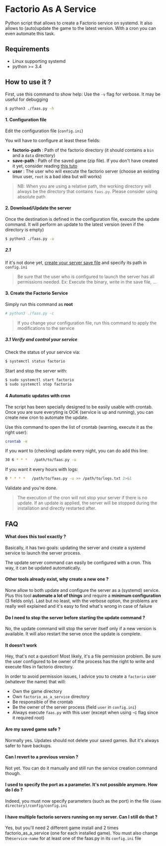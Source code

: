 # Factorio As A Service

Python script that allows to create a Factorio service on systemd.
It also allows to (auto)update the game to the latest version.
With a cron you can even automate this task.

## Requirements

* Linux supporting systemd
* python >= 3.4

## How to use it ?

First, use this command to show help:
Use the `-v` flag for verbose. It may be useful for debugging


```bash
$ python3 ./faas.py -h
```

#### 1. Configuration file

Edit the configuration file (`config.ini`)


You will have to configure at least these fields:

* __factorio-path__ : Path of the factorio directory (it should contains a `bin` and a `data` directory)
* __save-path__ : Path of the saved game (zip file). If you don't have created it yet, consider reading [this tuto](https://wiki.factorio.com/Multiplayer#Dedicated.2FHeadless_server)
* __user__ : The user who will execute the factorio server (choose an existing linux user, `root` is a bad idea but will works)

> NB: When you are using a relative path, the working directory will always be the directory that contains `faas.py`. Please consider using absolute path

#### 2. Download/Update the server

Once the destination is defined in the configuration file, execute the update command.
It will perform an update to the latest version (even if the directory is empty)

```bash
$ python3 ./faas.py -u
```

##### 2.1
If it's not done yet, [create your server save file](https://wiki.factorio.com/Multiplayer#Dedicated.2FHeadless_server)
and specify its path in `config.ini`

> Be sure that the user who is configured to launch the server has all permissions needed.
> Ex: Execute the binary, write in the save file, ...

#### 3. Create the Factorio Service
Simply run this command as __root__ 

```bash
# python3 ./faas.py -c
```

> If you change your configuration file, run this command to apply the modifications to the service

##### 3.1 Verify and control your service

Check the status of your service via:

```bash
$ systemctl status factorio
```

Start and stop the server with:

```bash
$ sudo systemctl start factorio
$ sudo systemctl stop factorio
```

#### 4 Automatic updates with cron

The script has been specially designed to be easily usable with crontab. Once you are sure everyting is OOK (service is up and running),
you can create new cron to automate the update.

Use this command to open the list of crontab (warning, execute it as the right user):

```bash
crontab -e
```

If you want to (checking) update every night, you can do add this line:

```bash
30 6 * * *   /path/to/faas.py -u
```

If you want it every hours with logs:

```bash
0 * * * *   /path/to/faas.py -u >> /path/to/logs.txt 2>&1
```

Validate and you're done.

> The execution of the cron will not stop your server if there is no update.
> If an update is applied, the server will be stopped during the installation and directly restarted after. 


## FAQ

#### What does this tool exactly ?
Basically, it has two goals: updating the server and create a systemd service to launch the server process.

The update server command can easily be configured with a cron. This way, it can be updated automatically.

#### Other tools already exist, why create a new one ?
None allow to both update and configure the server as a (systemd) service.
Plus this tool **automate a lot of things** and require a **minimum configuration** (3 fields only).
Last but no least, with the verbose option, the problems are really well explained and it's easy to find
what's wrong in case of failure

#### Do I need to stop the server before starting the update command ?
No, the update command will stop the server itself only if a new version is available. It will also restart 
the serve once the update is complete.

#### It doesn't work
Hey, that's not a question! Most likely, it's a file permission problem. Be sure the user configured to be owner of the process 
has the right to write and execute files in factorio directory.

In order to avoid permission issues, I advice you to create a `factorio` user (whatever the name) that will:
* Own the game directory
* Own `factorio_as_a_service` directory
* Be responsible of the crontab
* Be the owner of the server process (field `user` in `config.ini`)
* Always execute `faas.py` with this user (except when using -c flag since it required root)


#### Are my saved game safe ?
Normally yes. Updates should not delete your saved games. But it's always safer to have backups.

#### Can I revert to a previous version ?
Not yet. You can do it manually and still run the service creation command though.

#### I used to specify the port as a parameter. It's not possible anymore. How do I do ?
Indeed, you must now specify parameters (such as the port) in the file `(Game directory)/config/config.ini`


#### I have multiple factorio servers running on my server. Can I still do that ?

Yes, but you'll need 2 different game install and 2 times factorio_as_a_service (one for each installed game).
You must also change the`service-name` for at least one of the faas.py in its `config.ini` file
